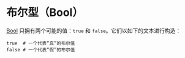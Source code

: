 # 布尔型（Bool）

[Bool](http://crystal-lang.org/api/Bool.html) 只拥有两个可能的值：`true` 和 `false`。它们以如下的文本进行构造：



```crystal
true  # 一个代表“真”的布尔值
false # 一个代表“假”的布尔值
```

